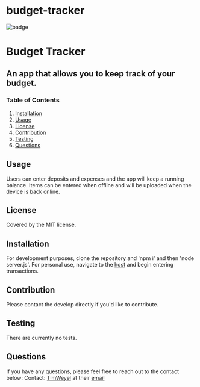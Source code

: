 # budget-tracker


![badge](https://img.shields.io/badge/license-MIT-brightgreen)

# Budget Tracker

## An app that allows you to keep track of your budget.

### Table of Contents
1. [Installation](#installation)
2. [Usage](#usage)
3. [License](#license)
4. [Contribution](#contribution)
5. [Testing](#testing)
6. [Questions](#questions)

## Usage
Users can enter deposits and expenses and the app will keep a running balance. Items can be entered when offline and will be uploaded when the device is back online.

## License
Covered by the MIT license.

## Installation
For development purposes, clone the repository and 'npm i' and then 'node server.js'. For personal use, navigate to the [host](https://boiling-woodland-67196.herokuapp.com/)  and begin entering transactions.

## Contribution
Please contact the develop directly if you'd like to contribute.

## Testing
There are currently no tests.

## Questions
If you have any questions, please feel free to reach out to the contact below:
Contact: 
[TimWeyel](https://github.com/TimWeyel) at their [email](mailto:%20tweyel@gmail.com) </br>
